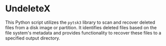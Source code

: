 # UndeleteX
This Python script utilizes the `pytsk3` library to scan and recover deleted files from a disk image or partition. It identifies deleted files based on the file system's metadata and provides functionality to recover these files to a specified output directory. 
